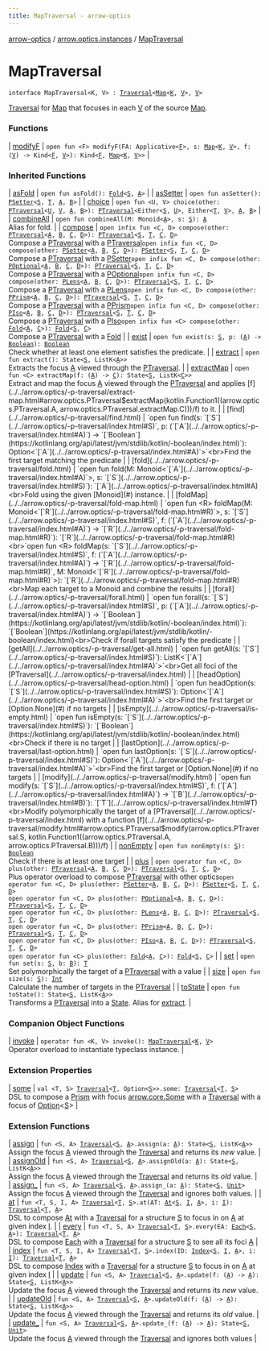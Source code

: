 ```yaml
---
title: MapTraversal - arrow-optics
---
```


[arrow-optics](../../index.html) / [arrow.optics.instances](../index.html) / [MapTraversal](./index.html)

# MapTraversal

`interface MapTraversal<K, V> : `[`Traversal`](../../arrow.optics/-traversal.html)`<`[`Map`](https://kotlinlang.org/api/latest/jvm/stdlib/kotlin.collections/-map/index.html)`<`[`K`](index.html#K)`, `[`V`](index.html#V)`>, `[`V`](index.html#V)`>`

[Traversal](../../arrow.optics/-traversal.html) for [Map](https://kotlinlang.org/api/latest/jvm/stdlib/kotlin.collections/-map/index.html) that focuses in each [V](index.html#V) of the source [Map](https://kotlinlang.org/api/latest/jvm/stdlib/kotlin.collections/-map/index.html).

### Functions

| [modifyF](modify-f.html) | `open fun <F> modifyF(FA: Applicative<`[`F`](modify-f.html#F)`>, s: `[`Map`](https://kotlinlang.org/api/latest/jvm/stdlib/kotlin.collections/-map/index.html)`<`[`K`](index.html#K)`, `[`V`](index.html#V)`>, f: (`[`V`](index.html#V)`) -> Kind<`[`F`](modify-f.html#F)`, `[`V`](index.html#V)`>): Kind<`[`F`](modify-f.html#F)`, `[`Map`](https://kotlinlang.org/api/latest/jvm/stdlib/kotlin.collections/-map/index.html)`<`[`K`](index.html#K)`, `[`V`](index.html#V)`>>` |

### Inherited Functions

| [asFold](../../arrow.optics/-p-traversal/as-fold.html) | `open fun asFold(): `[`Fold`](../../arrow.optics/-fold/index.html)`<`[`S`](../../arrow.optics/-p-traversal/index.html#S)`, `[`A`](../../arrow.optics/-p-traversal/index.html#A)`>` |
| [asSetter](../../arrow.optics/-p-traversal/as-setter.html) | `open fun asSetter(): `[`PSetter`](../../arrow.optics/-p-setter/index.html)`<`[`S`](../../arrow.optics/-p-traversal/index.html#S)`, `[`T`](../../arrow.optics/-p-traversal/index.html#T)`, `[`A`](../../arrow.optics/-p-traversal/index.html#A)`, `[`B`](../../arrow.optics/-p-traversal/index.html#B)`>` |
| [choice](../../arrow.optics/-p-traversal/choice.html) | `open fun <U, V> choice(other: `[`PTraversal`](../../arrow.optics/-p-traversal/index.html)`<`[`U`](../../arrow.optics/-p-traversal/choice.html#U)`, `[`V`](../../arrow.optics/-p-traversal/choice.html#V)`, `[`A`](../../arrow.optics/-p-traversal/index.html#A)`, `[`B`](../../arrow.optics/-p-traversal/index.html#B)`>): `[`PTraversal`](../../arrow.optics/-p-traversal/index.html)`<Either<`[`S`](../../arrow.optics/-p-traversal/index.html#S)`, `[`U`](../../arrow.optics/-p-traversal/choice.html#U)`>, Either<`[`T`](../../arrow.optics/-p-traversal/index.html#T)`, `[`V`](../../arrow.optics/-p-traversal/choice.html#V)`>, `[`A`](../../arrow.optics/-p-traversal/index.html#A)`, `[`B`](../../arrow.optics/-p-traversal/index.html#B)`>` |
| [combineAll](../../arrow.optics/-p-traversal/combine-all.html) | `open fun combineAll(M: Monoid<`[`A`](../../arrow.optics/-p-traversal/index.html#A)`>, s: `[`S`](../../arrow.optics/-p-traversal/index.html#S)`): `[`A`](../../arrow.optics/-p-traversal/index.html#A)<br>Alias for fold. |
| [compose](../../arrow.optics/-p-traversal/compose.html) | `open infix fun <C, D> compose(other: `[`PTraversal`](../../arrow.optics/-p-traversal/index.html)`<`[`A`](../../arrow.optics/-p-traversal/index.html#A)`, `[`B`](../../arrow.optics/-p-traversal/index.html#B)`, `[`C`](../../arrow.optics/-p-traversal/compose.html#C)`, `[`D`](../../arrow.optics/-p-traversal/compose.html#D)`>): `[`PTraversal`](../../arrow.optics/-p-traversal/index.html)`<`[`S`](../../arrow.optics/-p-traversal/index.html#S)`, `[`T`](../../arrow.optics/-p-traversal/index.html#T)`, `[`C`](../../arrow.optics/-p-traversal/compose.html#C)`, `[`D`](../../arrow.optics/-p-traversal/compose.html#D)`>`<br>Compose a [PTraversal](../../arrow.optics/-p-traversal/index.html) with a [PTraversal](../../arrow.optics/-p-traversal/index.html)`open infix fun <C, D> compose(other: `[`PSetter`](../../arrow.optics/-p-setter/index.html)`<`[`A`](../../arrow.optics/-p-traversal/index.html#A)`, `[`B`](../../arrow.optics/-p-traversal/index.html#B)`, `[`C`](../../arrow.optics/-p-traversal/compose.html#C)`, `[`D`](../../arrow.optics/-p-traversal/compose.html#D)`>): `[`PSetter`](../../arrow.optics/-p-setter/index.html)`<`[`S`](../../arrow.optics/-p-traversal/index.html#S)`, `[`T`](../../arrow.optics/-p-traversal/index.html#T)`, `[`C`](../../arrow.optics/-p-traversal/compose.html#C)`, `[`D`](../../arrow.optics/-p-traversal/compose.html#D)`>`<br>Compose a [PTraversal](../../arrow.optics/-p-traversal/index.html) with a [PSetter](../../arrow.optics/-p-setter/index.html)`open infix fun <C, D> compose(other: `[`POptional`](../../arrow.optics/-p-optional/index.html)`<`[`A`](../../arrow.optics/-p-traversal/index.html#A)`, `[`B`](../../arrow.optics/-p-traversal/index.html#B)`, `[`C`](../../arrow.optics/-p-traversal/compose.html#C)`, `[`D`](../../arrow.optics/-p-traversal/compose.html#D)`>): `[`PTraversal`](../../arrow.optics/-p-traversal/index.html)`<`[`S`](../../arrow.optics/-p-traversal/index.html#S)`, `[`T`](../../arrow.optics/-p-traversal/index.html#T)`, `[`C`](../../arrow.optics/-p-traversal/compose.html#C)`, `[`D`](../../arrow.optics/-p-traversal/compose.html#D)`>`<br>Compose a [PTraversal](../../arrow.optics/-p-traversal/index.html) with a [POptional](../../arrow.optics/-p-optional/index.html)`open infix fun <C, D> compose(other: `[`PLens`](../../arrow.optics/-p-lens/index.html)`<`[`A`](../../arrow.optics/-p-traversal/index.html#A)`, `[`B`](../../arrow.optics/-p-traversal/index.html#B)`, `[`C`](../../arrow.optics/-p-traversal/compose.html#C)`, `[`D`](../../arrow.optics/-p-traversal/compose.html#D)`>): `[`PTraversal`](../../arrow.optics/-p-traversal/index.html)`<`[`S`](../../arrow.optics/-p-traversal/index.html#S)`, `[`T`](../../arrow.optics/-p-traversal/index.html#T)`, `[`C`](../../arrow.optics/-p-traversal/compose.html#C)`, `[`D`](../../arrow.optics/-p-traversal/compose.html#D)`>`<br>Compose a [PTraversal](../../arrow.optics/-p-traversal/index.html) with a [PLens](../../arrow.optics/-p-lens/index.html)`open infix fun <C, D> compose(other: `[`PPrism`](../../arrow.optics/-p-prism/index.html)`<`[`A`](../../arrow.optics/-p-traversal/index.html#A)`, `[`B`](../../arrow.optics/-p-traversal/index.html#B)`, `[`C`](../../arrow.optics/-p-traversal/compose.html#C)`, `[`D`](../../arrow.optics/-p-traversal/compose.html#D)`>): `[`PTraversal`](../../arrow.optics/-p-traversal/index.html)`<`[`S`](../../arrow.optics/-p-traversal/index.html#S)`, `[`T`](../../arrow.optics/-p-traversal/index.html#T)`, `[`C`](../../arrow.optics/-p-traversal/compose.html#C)`, `[`D`](../../arrow.optics/-p-traversal/compose.html#D)`>`<br>Compose a [PTraversal](../../arrow.optics/-p-traversal/index.html) with a [PPrism](../../arrow.optics/-p-prism/index.html)`open infix fun <C, D> compose(other: `[`PIso`](../../arrow.optics/-p-iso/index.html)`<`[`A`](../../arrow.optics/-p-traversal/index.html#A)`, `[`B`](../../arrow.optics/-p-traversal/index.html#B)`, `[`C`](../../arrow.optics/-p-traversal/compose.html#C)`, `[`D`](../../arrow.optics/-p-traversal/compose.html#D)`>): `[`PTraversal`](../../arrow.optics/-p-traversal/index.html)`<`[`S`](../../arrow.optics/-p-traversal/index.html#S)`, `[`T`](../../arrow.optics/-p-traversal/index.html#T)`, `[`C`](../../arrow.optics/-p-traversal/compose.html#C)`, `[`D`](../../arrow.optics/-p-traversal/compose.html#D)`>`<br>Compose a [PTraversal](../../arrow.optics/-p-traversal/index.html) with a [PIso](../../arrow.optics/-p-iso/index.html)`open infix fun <C> compose(other: `[`Fold`](../../arrow.optics/-fold/index.html)`<`[`A`](../../arrow.optics/-p-traversal/index.html#A)`, `[`C`](../../arrow.optics/-p-traversal/compose.html#C)`>): `[`Fold`](../../arrow.optics/-fold/index.html)`<`[`S`](../../arrow.optics/-p-traversal/index.html#S)`, `[`C`](../../arrow.optics/-p-traversal/compose.html#C)`>`<br>Compose a [PTraversal](../../arrow.optics/-p-traversal/index.html) with a [Fold](../../arrow.optics/-fold/index.html) |
| [exist](../../arrow.optics/-p-traversal/exist.html) | `open fun exist(s: `[`S`](../../arrow.optics/-p-traversal/index.html#S)`, p: (`[`A`](../../arrow.optics/-p-traversal/index.html#A)`) -> `[`Boolean`](https://kotlinlang.org/api/latest/jvm/stdlib/kotlin/-boolean/index.html)`): `[`Boolean`](https://kotlinlang.org/api/latest/jvm/stdlib/kotlin/-boolean/index.html)<br>Check whether at least one element satisfies the predicate. |
| [extract](../../arrow.optics/-p-traversal/extract.html) | `open fun extract(): State<`[`S`](../../arrow.optics/-p-traversal/index.html#S)`, ListK<`[`A`](../../arrow.optics/-p-traversal/index.html#A)`>>`<br>Extracts the focus [A](../../arrow.optics/-p-traversal/index.html#A) viewed through the [PTraversal](../../arrow.optics/-p-traversal/index.html). |
| [extractMap](../../arrow.optics/-p-traversal/extract-map.html) | `open fun <C> extractMap(f: (`[`A`](../../arrow.optics/-p-traversal/index.html#A)`) -> `[`C`](../../arrow.optics/-p-traversal/extract-map.html#C)`): State<`[`S`](../../arrow.optics/-p-traversal/index.html#S)`, ListK<`[`C`](../../arrow.optics/-p-traversal/extract-map.html#C)`>>`<br>Extract and map the focus [A](../../arrow.optics/-p-traversal/index.html#A) viewed through the [PTraversal](../../arrow.optics/-p-traversal/index.html) and applies [f](../../arrow.optics/-p-traversal/extract-map.html#arrow.optics.PTraversal$extractMap(kotlin.Function1((arrow.optics.PTraversal.A, arrow.optics.PTraversal.extractMap.C)))/f) to it. |
| [find](../../arrow.optics/-p-traversal/find.html) | `open fun find(s: `[`S`](../../arrow.optics/-p-traversal/index.html#S)`, p: (`[`A`](../../arrow.optics/-p-traversal/index.html#A)`) -> `[`Boolean`](https://kotlinlang.org/api/latest/jvm/stdlib/kotlin/-boolean/index.html)`): Option<`[`A`](../../arrow.optics/-p-traversal/index.html#A)`>`<br>Find the first target matching the predicate |
| [fold](../../arrow.optics/-p-traversal/fold.html) | `open fun fold(M: Monoid<`[`A`](../../arrow.optics/-p-traversal/index.html#A)`>, s: `[`S`](../../arrow.optics/-p-traversal/index.html#S)`): `[`A`](../../arrow.optics/-p-traversal/index.html#A)<br>Fold using the given [Monoid](#) instance. |
| [foldMap](../../arrow.optics/-p-traversal/fold-map.html) | `open fun <R> foldMap(M: Monoid<`[`R`](../../arrow.optics/-p-traversal/fold-map.html#R)`>, s: `[`S`](../../arrow.optics/-p-traversal/index.html#S)`, f: (`[`A`](../../arrow.optics/-p-traversal/index.html#A)`) -> `[`R`](../../arrow.optics/-p-traversal/fold-map.html#R)`): `[`R`](../../arrow.optics/-p-traversal/fold-map.html#R)<br>`open fun <R> foldMap(s: `[`S`](../../arrow.optics/-p-traversal/index.html#S)`, f: (`[`A`](../../arrow.optics/-p-traversal/index.html#A)`) -> `[`R`](../../arrow.optics/-p-traversal/fold-map.html#R)`, M: Monoid<`[`R`](../../arrow.optics/-p-traversal/fold-map.html#R)`>): `[`R`](../../arrow.optics/-p-traversal/fold-map.html#R)<br>Map each target to a Monoid and combine the results |
| [forall](../../arrow.optics/-p-traversal/forall.html) | `open fun forall(s: `[`S`](../../arrow.optics/-p-traversal/index.html#S)`, p: (`[`A`](../../arrow.optics/-p-traversal/index.html#A)`) -> `[`Boolean`](https://kotlinlang.org/api/latest/jvm/stdlib/kotlin/-boolean/index.html)`): `[`Boolean`](https://kotlinlang.org/api/latest/jvm/stdlib/kotlin/-boolean/index.html)<br>Check if forall targets satisfy the predicate |
| [getAll](../../arrow.optics/-p-traversal/get-all.html) | `open fun getAll(s: `[`S`](../../arrow.optics/-p-traversal/index.html#S)`): ListK<`[`A`](../../arrow.optics/-p-traversal/index.html#A)`>`<br>Get all foci of the [PTraversal](../../arrow.optics/-p-traversal/index.html) |
| [headOption](../../arrow.optics/-p-traversal/head-option.html) | `open fun headOption(s: `[`S`](../../arrow.optics/-p-traversal/index.html#S)`): Option<`[`A`](../../arrow.optics/-p-traversal/index.html#A)`>`<br>Find the first target or [Option.None](#) if no targets |
| [isEmpty](../../arrow.optics/-p-traversal/is-empty.html) | `open fun isEmpty(s: `[`S`](../../arrow.optics/-p-traversal/index.html#S)`): `[`Boolean`](https://kotlinlang.org/api/latest/jvm/stdlib/kotlin/-boolean/index.html)<br>Check if there is no target |
| [lastOption](../../arrow.optics/-p-traversal/last-option.html) | `open fun lastOption(s: `[`S`](../../arrow.optics/-p-traversal/index.html#S)`): Option<`[`A`](../../arrow.optics/-p-traversal/index.html#A)`>`<br>Find the first target or [Option.None](#) if no targets |
| [modify](../../arrow.optics/-p-traversal/modify.html) | `open fun modify(s: `[`S`](../../arrow.optics/-p-traversal/index.html#S)`, f: (`[`A`](../../arrow.optics/-p-traversal/index.html#A)`) -> `[`B`](../../arrow.optics/-p-traversal/index.html#B)`): `[`T`](../../arrow.optics/-p-traversal/index.html#T)<br>Modify polymorphically the target of a [PTraversal](../../arrow.optics/-p-traversal/index.html) with a function [f](../../arrow.optics/-p-traversal/modify.html#arrow.optics.PTraversal$modify(arrow.optics.PTraversal.S, kotlin.Function1((arrow.optics.PTraversal.A, arrow.optics.PTraversal.B)))/f) |
| [nonEmpty](../../arrow.optics/-p-traversal/non-empty.html) | `open fun nonEmpty(s: `[`S`](../../arrow.optics/-p-traversal/index.html#S)`): `[`Boolean`](https://kotlinlang.org/api/latest/jvm/stdlib/kotlin/-boolean/index.html)<br>Check if there is at least one target |
| [plus](../../arrow.optics/-p-traversal/plus.html) | `open operator fun <C, D> plus(other: `[`PTraversal`](../../arrow.optics/-p-traversal/index.html)`<`[`A`](../../arrow.optics/-p-traversal/index.html#A)`, `[`B`](../../arrow.optics/-p-traversal/index.html#B)`, `[`C`](../../arrow.optics/-p-traversal/plus.html#C)`, `[`D`](../../arrow.optics/-p-traversal/plus.html#D)`>): `[`PTraversal`](../../arrow.optics/-p-traversal/index.html)`<`[`S`](../../arrow.optics/-p-traversal/index.html#S)`, `[`T`](../../arrow.optics/-p-traversal/index.html#T)`, `[`C`](../../arrow.optics/-p-traversal/plus.html#C)`, `[`D`](../../arrow.optics/-p-traversal/plus.html#D)`>`<br>Plus operator overload to compose [PTraversal](../../arrow.optics/-p-traversal/index.html) with other optics`open operator fun <C, D> plus(other: `[`PSetter`](../../arrow.optics/-p-setter/index.html)`<`[`A`](../../arrow.optics/-p-traversal/index.html#A)`, `[`B`](../../arrow.optics/-p-traversal/index.html#B)`, `[`C`](../../arrow.optics/-p-traversal/plus.html#C)`, `[`D`](../../arrow.optics/-p-traversal/plus.html#D)`>): `[`PSetter`](../../arrow.optics/-p-setter/index.html)`<`[`S`](../../arrow.optics/-p-traversal/index.html#S)`, `[`T`](../../arrow.optics/-p-traversal/index.html#T)`, `[`C`](../../arrow.optics/-p-traversal/plus.html#C)`, `[`D`](../../arrow.optics/-p-traversal/plus.html#D)`>`<br>`open operator fun <C, D> plus(other: `[`POptional`](../../arrow.optics/-p-optional/index.html)`<`[`A`](../../arrow.optics/-p-traversal/index.html#A)`, `[`B`](../../arrow.optics/-p-traversal/index.html#B)`, `[`C`](../../arrow.optics/-p-traversal/plus.html#C)`, `[`D`](../../arrow.optics/-p-traversal/plus.html#D)`>): `[`PTraversal`](../../arrow.optics/-p-traversal/index.html)`<`[`S`](../../arrow.optics/-p-traversal/index.html#S)`, `[`T`](../../arrow.optics/-p-traversal/index.html#T)`, `[`C`](../../arrow.optics/-p-traversal/plus.html#C)`, `[`D`](../../arrow.optics/-p-traversal/plus.html#D)`>`<br>`open operator fun <C, D> plus(other: `[`PLens`](../../arrow.optics/-p-lens/index.html)`<`[`A`](../../arrow.optics/-p-traversal/index.html#A)`, `[`B`](../../arrow.optics/-p-traversal/index.html#B)`, `[`C`](../../arrow.optics/-p-traversal/plus.html#C)`, `[`D`](../../arrow.optics/-p-traversal/plus.html#D)`>): `[`PTraversal`](../../arrow.optics/-p-traversal/index.html)`<`[`S`](../../arrow.optics/-p-traversal/index.html#S)`, `[`T`](../../arrow.optics/-p-traversal/index.html#T)`, `[`C`](../../arrow.optics/-p-traversal/plus.html#C)`, `[`D`](../../arrow.optics/-p-traversal/plus.html#D)`>`<br>`open operator fun <C, D> plus(other: `[`PPrism`](../../arrow.optics/-p-prism/index.html)`<`[`A`](../../arrow.optics/-p-traversal/index.html#A)`, `[`B`](../../arrow.optics/-p-traversal/index.html#B)`, `[`C`](../../arrow.optics/-p-traversal/plus.html#C)`, `[`D`](../../arrow.optics/-p-traversal/plus.html#D)`>): `[`PTraversal`](../../arrow.optics/-p-traversal/index.html)`<`[`S`](../../arrow.optics/-p-traversal/index.html#S)`, `[`T`](../../arrow.optics/-p-traversal/index.html#T)`, `[`C`](../../arrow.optics/-p-traversal/plus.html#C)`, `[`D`](../../arrow.optics/-p-traversal/plus.html#D)`>`<br>`open operator fun <C, D> plus(other: `[`PIso`](../../arrow.optics/-p-iso/index.html)`<`[`A`](../../arrow.optics/-p-traversal/index.html#A)`, `[`B`](../../arrow.optics/-p-traversal/index.html#B)`, `[`C`](../../arrow.optics/-p-traversal/plus.html#C)`, `[`D`](../../arrow.optics/-p-traversal/plus.html#D)`>): `[`PTraversal`](../../arrow.optics/-p-traversal/index.html)`<`[`S`](../../arrow.optics/-p-traversal/index.html#S)`, `[`T`](../../arrow.optics/-p-traversal/index.html#T)`, `[`C`](../../arrow.optics/-p-traversal/plus.html#C)`, `[`D`](../../arrow.optics/-p-traversal/plus.html#D)`>`<br>`open operator fun <C> plus(other: `[`Fold`](../../arrow.optics/-fold/index.html)`<`[`A`](../../arrow.optics/-p-traversal/index.html#A)`, `[`C`](../../arrow.optics/-p-traversal/plus.html#C)`>): `[`Fold`](../../arrow.optics/-fold/index.html)`<`[`S`](../../arrow.optics/-p-traversal/index.html#S)`, `[`C`](../../arrow.optics/-p-traversal/plus.html#C)`>` |
| [set](../../arrow.optics/-p-traversal/set.html) | `open fun set(s: `[`S`](../../arrow.optics/-p-traversal/index.html#S)`, b: `[`B`](../../arrow.optics/-p-traversal/index.html#B)`): `[`T`](../../arrow.optics/-p-traversal/index.html#T)<br>Set polymorphically the target of a [PTraversal](../../arrow.optics/-p-traversal/index.html) with a value |
| [size](../../arrow.optics/-p-traversal/size.html) | `open fun size(s: `[`S`](../../arrow.optics/-p-traversal/index.html#S)`): `[`Int`](https://kotlinlang.org/api/latest/jvm/stdlib/kotlin/-int/index.html)<br>Calculate the number of targets in the [PTraversal](../../arrow.optics/-p-traversal/index.html) |
| [toState](../../arrow.optics/-p-traversal/to-state.html) | `open fun toState(): State<`[`S`](../../arrow.optics/-p-traversal/index.html#S)`, ListK<`[`A`](../../arrow.optics/-p-traversal/index.html#A)`>>`<br>Transforms a [PTraversal](../../arrow.optics/-p-traversal/index.html) into a [State](#). Alias for [extract](../../arrow.optics/-p-traversal/extract.html). |

### Companion Object Functions

| [invoke](invoke.html) | `operator fun <K, V> invoke(): `[`MapTraversal`](./index.html)`<`[`K`](invoke.html#K)`, `[`V`](invoke.html#V)`>`<br>Operator overload to instantiate typeclass instance. |

### Extension Properties

| [some](../../arrow.optics.dsl/some.html) | `val <T, S> `[`Traversal`](../../arrow.optics/-traversal.html)`<`[`T`](../../arrow.optics.dsl/some.html#T)`, Option<`[`S`](../../arrow.optics.dsl/some.html#S)`>>.some: `[`Traversal`](../../arrow.optics/-traversal.html)`<`[`T`](../../arrow.optics.dsl/some.html#T)`, `[`S`](../../arrow.optics.dsl/some.html#S)`>`<br>DSL to compose a [Prism](../../arrow.optics/-prism.html) with focus [arrow.core.Some](#) with a [Traversal](../../arrow.optics/-traversal.html) with a focus of [Option](#)&lt;[S](../../arrow.optics.dsl/some.html#S)&gt; |

### Extension Functions

| [assign](../../arrow.optics/assign.html) | `fun <S, A> `[`Traversal`](../../arrow.optics/-traversal.html)`<`[`S`](../../arrow.optics/assign.html#S)`, `[`A`](../../arrow.optics/assign.html#A)`>.assign(a: `[`A`](../../arrow.optics/assign.html#A)`): State<`[`S`](../../arrow.optics/assign.html#S)`, ListK<`[`A`](../../arrow.optics/assign.html#A)`>>`<br>Assign the focus [A](../../arrow.optics/assign.html#A) viewed through the [Traversal](../../arrow.optics/-traversal.html) and returns its *new* value. |
| [assignOld](../../arrow.optics/assign-old.html) | `fun <S, A> `[`Traversal`](../../arrow.optics/-traversal.html)`<`[`S`](../../arrow.optics/assign-old.html#S)`, `[`A`](../../arrow.optics/assign-old.html#A)`>.assignOld(a: `[`A`](../../arrow.optics/assign-old.html#A)`): State<`[`S`](../../arrow.optics/assign-old.html#S)`, ListK<`[`A`](../../arrow.optics/assign-old.html#A)`>>`<br>Assign the focus [A](../../arrow.optics/assign-old.html#A) viewed through the [Traversal](../../arrow.optics/-traversal.html) and returns its *old* value. |
| [assign_](../../arrow.optics/assign_.html) | `fun <S, A> `[`Traversal`](../../arrow.optics/-traversal.html)`<`[`S`](../../arrow.optics/assign_.html#S)`, `[`A`](../../arrow.optics/assign_.html#A)`>.assign_(a: `[`A`](../../arrow.optics/assign_.html#A)`): State<`[`S`](../../arrow.optics/assign_.html#S)`, `[`Unit`](https://kotlinlang.org/api/latest/jvm/stdlib/kotlin/-unit/index.html)`>`<br>Assign the focus [A](../../arrow.optics/assign_.html#A) viewed through the [Traversal](../../arrow.optics/-traversal.html) and ignores both values. |
| [at](../../arrow.optics.dsl/at.html) | `fun <T, S, I, A> `[`Traversal`](../../arrow.optics/-traversal.html)`<`[`T`](../../arrow.optics.dsl/at.html#T)`, `[`S`](../../arrow.optics.dsl/at.html#S)`>.at(AT: `[`At`](../../arrow.optics.typeclasses/-at/index.html)`<`[`S`](../../arrow.optics.dsl/at.html#S)`, `[`I`](../../arrow.optics.dsl/at.html#I)`, `[`A`](../../arrow.optics.dsl/at.html#A)`>, i: `[`I`](../../arrow.optics.dsl/at.html#I)`): `[`Traversal`](../../arrow.optics/-traversal.html)`<`[`T`](../../arrow.optics.dsl/at.html#T)`, `[`A`](../../arrow.optics.dsl/at.html#A)`>`<br>DSL to compose [At](../../arrow.optics.typeclasses/-at/index.html) with a [Traversal](../../arrow.optics/-traversal.html) for a structure [S](../../arrow.optics.dsl/at.html#S) to focus in on [A](../../arrow.optics.dsl/at.html#A) at given index [I](../../arrow.optics.dsl/at.html#I). |
| [every](../../arrow.optics.dsl/every.html) | `fun <T, S, A> `[`Traversal`](../../arrow.optics/-traversal.html)`<`[`T`](../../arrow.optics.dsl/every.html#T)`, `[`S`](../../arrow.optics.dsl/every.html#S)`>.every(EA: `[`Each`](../../arrow.optics.typeclasses/-each/index.html)`<`[`S`](../../arrow.optics.dsl/every.html#S)`, `[`A`](../../arrow.optics.dsl/every.html#A)`>): `[`Traversal`](../../arrow.optics/-traversal.html)`<`[`T`](../../arrow.optics.dsl/every.html#T)`, `[`A`](../../arrow.optics.dsl/every.html#A)`>`<br>DSL to compose [Each](../../arrow.optics.typeclasses/-each/index.html) with a [Traversal](../../arrow.optics/-traversal.html) for a structure [S](../../arrow.optics.dsl/every.html#S) to see all its foci [A](../../arrow.optics.dsl/every.html#A) |
| [index](../../arrow.optics.dsl/--index--.html) | `fun <T, S, I, A> `[`Traversal`](../../arrow.optics/-traversal.html)`<`[`T`](../../arrow.optics.dsl/--index--.html#T)`, `[`S`](../../arrow.optics.dsl/--index--.html#S)`>.index(ID: `[`Index`](../../arrow.optics.typeclasses/-index/index.html)`<`[`S`](../../arrow.optics.dsl/--index--.html#S)`, `[`I`](../../arrow.optics.dsl/--index--.html#I)`, `[`A`](../../arrow.optics.dsl/--index--.html#A)`>, i: `[`I`](../../arrow.optics.dsl/--index--.html#I)`): `[`Traversal`](../../arrow.optics/-traversal.html)`<`[`T`](../../arrow.optics.dsl/--index--.html#T)`, `[`A`](../../arrow.optics.dsl/--index--.html#A)`>`<br>DSL to compose [Index](../../arrow.optics.typeclasses/-index/index.html) with a [Traversal](../../arrow.optics/-traversal.html) for a structure [S](../../arrow.optics.dsl/--index--.html#S) to focus in on [A](../../arrow.optics.dsl/--index--.html#A) at given index [I](../../arrow.optics.dsl/--index--.html#I) |
| [update](../../arrow.optics/update.html) | `fun <S, A> `[`Traversal`](../../arrow.optics/-traversal.html)`<`[`S`](../../arrow.optics/update.html#S)`, `[`A`](../../arrow.optics/update.html#A)`>.update(f: (`[`A`](../../arrow.optics/update.html#A)`) -> `[`A`](../../arrow.optics/update.html#A)`): State<`[`S`](../../arrow.optics/update.html#S)`, ListK<`[`A`](../../arrow.optics/update.html#A)`>>`<br>Update the focus [A](../../arrow.optics/update.html#A) viewed through the [Traversal](../../arrow.optics/-traversal.html) and returns its *new* value. |
| [updateOld](../../arrow.optics/update-old.html) | `fun <S, A> `[`Traversal`](../../arrow.optics/-traversal.html)`<`[`S`](../../arrow.optics/update-old.html#S)`, `[`A`](../../arrow.optics/update-old.html#A)`>.updateOld(f: (`[`A`](../../arrow.optics/update-old.html#A)`) -> `[`A`](../../arrow.optics/update-old.html#A)`): State<`[`S`](../../arrow.optics/update-old.html#S)`, ListK<`[`A`](../../arrow.optics/update-old.html#A)`>>`<br>Update the focus [A](../../arrow.optics/update-old.html#A) viewed through the [Traversal](../../arrow.optics/-traversal.html) and returns its *old* value. |
| [update_](../../arrow.optics/update_.html) | `fun <S, A> `[`Traversal`](../../arrow.optics/-traversal.html)`<`[`S`](../../arrow.optics/update_.html#S)`, `[`A`](../../arrow.optics/update_.html#A)`>.update_(f: (`[`A`](../../arrow.optics/update_.html#A)`) -> `[`A`](../../arrow.optics/update_.html#A)`): State<`[`S`](../../arrow.optics/update_.html#S)`, `[`Unit`](https://kotlinlang.org/api/latest/jvm/stdlib/kotlin/-unit/index.html)`>`<br>Update the focus [A](../../arrow.optics/update_.html#A) viewed through the [Traversal](../../arrow.optics/-traversal.html) and ignores both values |

